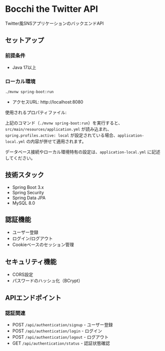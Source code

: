 # Bocchi the Twitter API

Twitter風SNSアプリケーションのバックエンドAPI

## セットアップ

### 前提条件

- Java 17以上

### ローカル環境
```bash
./mvnw spring-boot:run
```

- アクセスURL: http://localhost:8080

使用されるプロパティファイル:
  
上記のコマンド（`./mvnw spring-boot:run`）を実行すると、`src/main/resources/application.yml` が読み込まれ、
`spring.profiles.active: local` が設定されている場合、`application-local.yml` の内容が併せて適用されます。
  
データベース接続やローカル環境特有の設定は、`application-local.yml` に記述してください。


## 技術スタック

- Spring Boot 3.x
- Spring Security
- Spring Data JPA
- MySQL 8.0

## 認証機能

- ユーザー登録
- ログイン/ログアウト
- Cookieベースのセッション管理

## セキュリティ機能

- CORS設定
- パスワードのハッシュ化（BCrypt）

## APIエンドポイント

### 認証関連
- POST `/api/authentication/signup` - ユーザー登録
- POST `/api/authentication/login` - ログイン
- POST `/api/authentication/logout` - ログアウト
- GET `/api/authentication/status` - 認証状態確認



